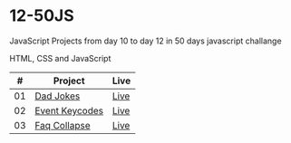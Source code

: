 # 12-50JS

JavaScript Projects from day 10 to day 12 in 50 days javascript challange

HTML, CSS and JavaScript

<table>
  <thead>
    <th>#</th>
    <th>Project</th>
    <th>Live</th>
  </thead>
  <tbody>
    <tr>
      <td>01</td>
      <td><a href="">Dad Jokes</a></td>
      <td><a href="">Live</a></td>
    </tr>
    <tr>
      <td>02</td>
      <td><a href="">Event Keycodes</a></td>
      <td><a href="">Live</a></td>
    </tr>
    <tr>
      <td>03</td>
      <td><a href="">Faq Collapse</a></td>
      <td><a href="">Live</a></td>
    </tr>
  </tbody>
</table>
